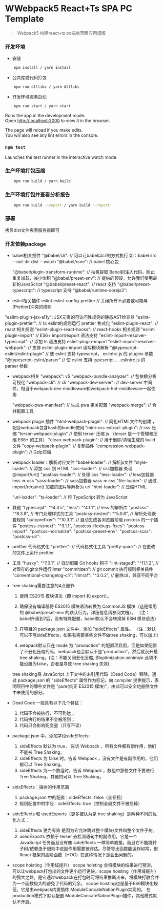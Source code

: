# WWebpack5 React+Ts SPA PC Template
> Webpack5 构建react+ts pc端单页面应用模版

### 开发坏境
* 安装 
```sh
    npm install / yarn install
``` 
* 公共库或代码打包
```sh
    npm run dlllibs / yarn dlllibs
``` 
* 开发环境服务启动
```sh
    npm run start / yarn start
``` 


Runs the app in the development mode.<br>
Open [http://localhost:3000](http://localhost:3000) to view it in the browser.

The page will reload if you make edits.<br>
You will also see any lint errors in the console.

### `npm test`

Launches the test runner in the interactive watch mode.<br>

### 生产坏境打包压缩
```sh
    npm run build / yarn build
``` 

### 生产环境打包并查看分析报告
```sh
    npm run build --report / yarn build --report
```

### 部署
拷贝dist文件夹至服务器即可

### 开发依赖package
* babel相关插件
  "@babel/cli": // 可以让babel以cli的方式执行  如：babel src --out-dir dist --watch
  "@babel/core": // babel 核心包
  <!-- "@babel/eslint-parser":  -->
  "@babel/plugin-transform-runtime": // 抽离提取 Babel的注入代码，防止重复加载，减小体积
  "@babel/preset-env": // 提供的预设，允许我们使用最新的JavaScript
  "@babel/preset-react": // react 支持
  "@babel/preset-typescript": // typescript 支持
  "@babel/runtime-corejs3": 
  <!-- "babel-plugin-dynamic-import-node": // 为node提供加载转换 import => require -->
  <!-- "@babel/plugin-syntax-dynamic-import":  // 动态导入、懒加载
  "@babel/plugin-transform-modules-commonjs":  // 转化成CommonJS 规范的代码
  "@babel/plugin-transform-react-constant-elements": // React 常量元素转换器 : 它会寻找不随 props 改变的所有静态元素，并将它们从渲染方法(或者无状态函数式组件)中抽离出来，以避免多余地调用 createElement
  "@babel/plugin-transform-react-inline-elements": // React 行内元素转换器 : 它会将所有 JSX 声明(或 者 createElement 调用)替换成优化过的版本，以便代码可以更快执行 -->
  
  <!-- "@babel/plugin-proposal-class-properties": // @babel/preset-env 插件已包含 -->
  <!-- "babel-plugin-import": "^1.13.3", // 按需引入、加载
  "babel-plugin-lodash": "^3.3.4", // 按需加载
  "babel-plugin-transform-react-remove-prop-types": "^0.4.24", // 从生产生成中删除不必要的类型 -->

* eslint相关插件
  eslint
  eslint-config-prettier // 关闭所有不必要或可能与[Prettier]冲突的规则
<!-- "eslint-config-ts-important-stuff" -->
<!-- "eslint-friendly-formatter" -->
<!-- "eslint-loader" -->
<!-- "eslint-plugin-flowtype" -->
  "eslint-plugin-jsx-a11y":  JSX元素的可访问性规则的静态AST检查器 
  "eslint-plugin-prettier": // 以 eslint的规则运行 prettier 格式化
  "eslint-plugin-react": // react 相关规则
  "eslint-plugin-react-hooks": // react-hooks 相关规则
  "eslint-plugin-import" // ES6+  import/export 语法支持
  "eslint-import-resolver-typescript": // 添加 ts 语法支持  eslint-plugin-import
  "eslint-import-resolver-webpack": // 支持 eslint-plugin-import 读写模块解析
  "@typescript-eslint/eslint-plugin" // 使 eslint 支持 typescript，.eslintrc.js 的 plugins 参数
  "@typescript-eslint/parser" // 使 eslint 支持 typescript ，.eslintrc.js 的 parser 参数
<!-- "eslint-plugin-redux-saga": // redux-saga 相关规则 -->
<!-- eslint-config-airbnb-typescript // airbnb 规范 -->

* webpack相关
  "webpack": v5
  "webpack-bundle-analyzer": // 包依赖分析 可视化
  "webpack-cli": // cli
  "webpack-dev-server": // dev-server 中间件，相当于webpack-dev-middleware和webpack-hot-middleware一起使用
  <!-- "webpack-dev-middleware": // 中间件，可配合 express以服务的方式开发使用
  "webpack-hot-middleware": // 热加载 -->
  "webpack-pwa-manifest": // 生成 pwa 相关配置
  "webpack-merge": // 合并配置工具  

* webpack plugin 插件
  "html-webpack-plugin": // 简化HTML文件的创建 ，配合webpack包含hash的bundle使用
  "mini-css-extract-plugin": // css 压缩
  "terser-webpack-plugin" // 使用 terser 压缩 js （terser 是一个管理和压缩 ES6+ 的工具）
  "clean-webpack-plugin": // 用于删除/清理生成的 build 文件 
  "copy-webpack-plugin": // 复制插件
  "compression-webpack-plugin": // Gzip压缩

* webpack loader：解析对应文件
  "babel-loader": // 解析js文件
  "style-loader": // 添加 css 到 HTML
  "css-loader":  // css加载器 处理 @import/url()
  "postcss-loader": // 处理 css
  "less-loader":  // less加载器 less => css
  "sass-loader":  // sass加载器 sass => css
  "file-loader":  // 通过 import/require() 加载的图片等解析为 url
  "html-loader": // 压缩HTML
  <!-- "svg-url-loader":  -->
  "url-loader": 
  "ts-loader":  // 将 TypeScript 转为 JavaScript
  <!-- "thread-loader":  -->

* 其他
  "typescript": "^4.3.5",
  "less": "^4.1.1", // less 的解析库
  "postcss": "^8.3.6", // 专门处理样式的工具
  "postcss-nested": "^5.0.6", // 解析处理嵌套规则
  "autoprefixer": "^10.3.1", // 自动生成各浏览器前缀 postcss 的一个插件
  "postcss-cssnext": "^3.1.1",
  "postcss-flexbugs-fixes": 
  "postcss-import":
  "postcss-normalize": 
  "postcss-preset-env": 
  "postcss-scss": 
  "postcss-url": 
  <!-- "serve": "^12.0.0", // 本地启动一个服务，可以查看静态文件 -->

* prettier 代码格式化
  "prettier": // 代码格式化工具
  "pretty-quick":  // 在更改的文件上运行 prettier

* 工具
  "husky": "^7.0.1", // 自动配置 Git hooks 钩子
  "lint-staged": "^11.1.2", // 对暂存的git文件运行linter
  "commitizen": // git commit 执行规则相关插件
  "conventional-changelog-cli":
  "rimraf": "^3.0.2", // 删除cli，兼容不同平台
  <!-- "yargs": "^17.1.0", // 读取命令参数 -->

* tree shaking需要注意的4点细节:
  1. 使用 ES2015 模块语法（即 import 和 export）。
  
  2. 确保没有编译器将 ES2015 模块语法转换为 CommonJS 模块（这是常用的 @babel/preset-env 的默认行为，详细信息请参阅文档）。
（注：babel升级到7后，没有特殊配置，babel默认不会转换掉 ESM 模块语法）
  
  3. 在项目的 package.json 文件中，添加 "sideEffects" 属性。
  （注：默认可以不写sideEffects，如果有需要某些文件不做tree shaking，可以加上）
  
  4. webpack默认只在 mode 为 "production" 的配置项启用，但是如果配置了不丑化压缩代码，webpack也会默认不是"production"，然后就没开启tree shaking。(注：不能关闭丑化压缩, 即optimization.minimize 此项不能设置为false，否者是导致 tree shaking 失效)

  tree shaking将 JavaScript 上下文中的未引用代码（Dead Code）移除，通过 package.json 的 "sideEffects" 属性作为标记，向 compiler 提供提示，表明项目中的哪些文件是 "pure(纯正 ES2015 模块)"，由此可以安全地删除文件中未使用的部分。
* Dead Code 一般具有以下几个特征：
  1. 代码不会被执行，不可到达；
  2. 代码执行的结果不会被用到；
  3. 代码只会影响死变量（只写不读）

* package.json 中，添加字段sideEffects:
  1. sideEffects 默认为 true， 告诉 Webpack ，所有文件都有副作用，他们不能被 Tree Shaking。
  2. sideEffects 为 false 时，告诉 Webpack ，没有文件是有副作用的，他们都可以 Tree Shaking。
  3. sideEffects 为一个数组时，告诉 Webpack ，数组中那些文件不要进行 Tree Shaking，其他的可以 Tree Shaking。

* sideEffects：摇树的作用范围
  1. package.json 中的配置：sideEffects: false（全都摇）
  2. 规则配置中的字段：sideEffects: true（控制全局文件不被摇掉）

* sideEffects 和 usedExports（更多被认为是 tree shaking）是两种不同的优化方式：
  1. sideEffects 更为有效 是因为它允许跳过整个模块/文件和整个文件子树。
  2. usedExports 依赖于 terser 去检测语句中的副作用。它是一个 JavaScript 任务而且没有像 sideEffects 一样简单直接。而且它不能跳转子树/依赖由于细则中说副作用需要被评估。尽管导出函数能运作如常，但 React 框架的高阶函数（HOC）在这种情况下是会出问题的。

* scope hoisting（作用域提升）
scope hoisting 会将模块的结果进行预测，可以让webpack打包出的文件更小运行更快。scope hoisting（作用域提升） 的强大之处，是它通过webpack在打包时可将结果推断出来，将模块打散合并为一个函数极大的避免了代码的冗余。
scope hoisting也是基于ES6模块化规范，它是由webpack内置插件 ModuleConcateNationPlugin实现的。
在 production模式下默认配置 ModuleConcateNationPlugin插件，其他模式默认不开启。